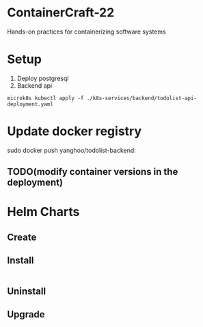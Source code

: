 # ContainerCraft-22
Hands-on practices for containerizing software systems

# Setup
1. Deploy postgresql
2. Backend api
```
microk8s kubectl apply -f ./k8s-services/backend/todolist-api-deployment.yaml
```

# Update docker registry
sudo docker push yanghoo/todolist-backend:<tag>

## TODO(modify container versions in the deployment)

# Helm Charts

## Create


## Install
```

```

## Uninstall

## Upgrade
